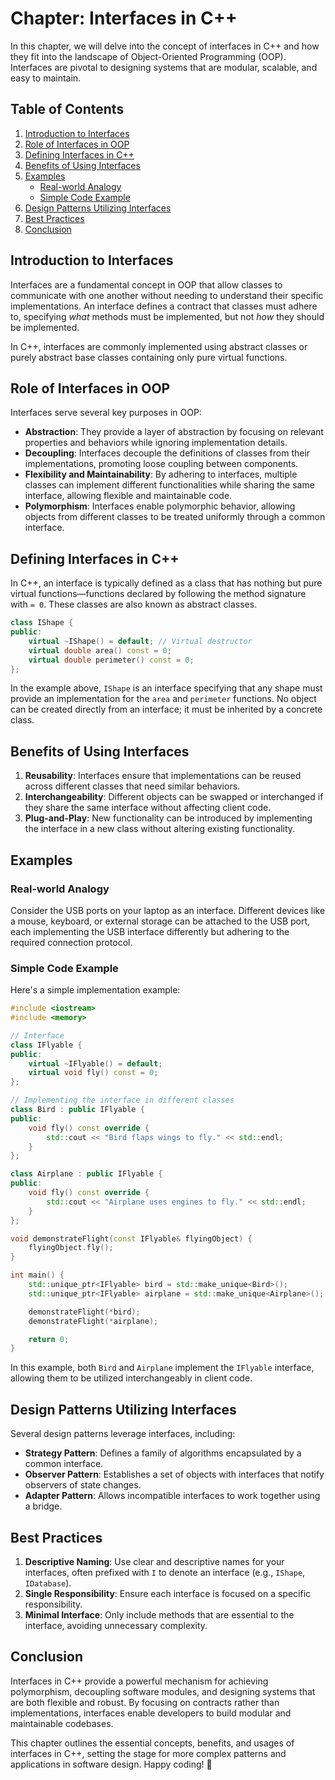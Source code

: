 # Chapter: Interfaces in C++

In this chapter, we will delve into the concept of interfaces in C++ and how they fit into the landscape of Object-Oriented Programming (OOP). Interfaces are pivotal to designing systems that are modular, scalable, and easy to maintain.

## Table of Contents

1. [Introduction to Interfaces](#introduction-to-interfaces)
2. [Role of Interfaces in OOP](#role-of-interfaces-in-oop)
3. [Defining Interfaces in C++](#defining-interfaces-in-c)
4. [Benefits of Using Interfaces](#benefits-of-using-interfaces)
5. [Examples](#examples)
    - [Real-world Analogy](#real-world-analogy)
    - [Simple Code Example](#simple-code-example)
6. [Design Patterns Utilizing Interfaces](#design-patterns-utilizing-interfaces)
7. [Best Practices](#best-practices)
8. [Conclusion](#conclusion)

## Introduction to Interfaces

Interfaces are a fundamental concept in OOP that allow classes to communicate with one another without needing to understand their specific implementations. An interface defines a contract that classes must adhere to, specifying *what* methods must be implemented, but not *how* they should be implemented.

In C++, interfaces are commonly implemented using abstract classes or purely abstract base classes containing only pure virtual functions.

## Role of Interfaces in OOP

Interfaces serve several key purposes in OOP:

- **Abstraction**: They provide a layer of abstraction by focusing on relevant properties and behaviors while ignoring implementation details.
- **Decoupling**: Interfaces decouple the definitions of classes from their implementations, promoting loose coupling between components.
- **Flexibility and Maintainability**: By adhering to interfaces, multiple classes can implement different functionalities while sharing the same interface, allowing flexible and maintainable code.
- **Polymorphism**: Interfaces enable polymorphic behavior, allowing objects from different classes to be treated uniformly through a common interface.

## Defining Interfaces in C++

In C++, an interface is typically defined as a class that has nothing but pure virtual functions—functions declared by following the method signature with `= 0`. These classes are also known as abstract classes.

```cpp
class IShape {
public:
    virtual ~IShape() = default; // Virtual destructor
    virtual double area() const = 0;
    virtual double perimeter() const = 0;
};
```

In the example above, `IShape` is an interface specifying that any shape must provide an implementation for the `area` and `perimeter` functions. No object can be created directly from an interface; it must be inherited by a concrete class.

## Benefits of Using Interfaces

1. **Reusability**: Interfaces ensure that implementations can be reused across different classes that need similar behaviors.
2. **Interchangeability**: Different objects can be swapped or interchanged if they share the same interface without affecting client code.
3. **Plug-and-Play**: New functionality can be introduced by implementing the interface in a new class without altering existing functionality.

## Examples

### Real-world Analogy

Consider the USB ports on your laptop as an interface. Different devices like a mouse, keyboard, or external storage can be attached to the USB port, each implementing the USB interface differently but adhering to the required connection protocol.

### Simple Code Example

Here's a simple implementation example:

```cpp
#include <iostream>
#include <memory>

// Interface
class IFlyable {
public:
    virtual ~IFlyable() = default;
    virtual void fly() const = 0;
};

// Implementing the interface in different classes
class Bird : public IFlyable {
public:
    void fly() const override {
        std::cout << "Bird flaps wings to fly." << std::endl;
    }
};

class Airplane : public IFlyable {
public:
    void fly() const override {
        std::cout << "Airplane uses engines to fly." << std::endl;
    }
};

void demonstrateFlight(const IFlyable& flyingObject) {
    flyingObject.fly();
}

int main() {
    std::unique_ptr<IFlyable> bird = std::make_unique<Bird>();
    std::unique_ptr<IFlyable> airplane = std::make_unique<Airplane>();

    demonstrateFlight(*bird);
    demonstrateFlight(*airplane);

    return 0;
}
```

In this example, both `Bird` and `Airplane` implement the `IFlyable` interface, allowing them to be utilized interchangeably in client code.

## Design Patterns Utilizing Interfaces

Several design patterns leverage interfaces, including:

- **Strategy Pattern**: Defines a family of algorithms encapsulated by a common interface.
- **Observer Pattern**: Establishes a set of objects with interfaces that notify observers of state changes.
- **Adapter Pattern**: Allows incompatible interfaces to work together using a bridge.

## Best Practices

1. **Descriptive Naming**: Use clear and descriptive names for your interfaces, often prefixed with `I` to denote an interface (e.g., `IShape`, `IDatabase`).
2. **Single Responsibility**: Ensure each interface is focused on a specific responsibility.
3. **Minimal Interface**: Only include methods that are essential to the interface, avoiding unnecessary complexity.

## Conclusion

Interfaces in C++ provide a powerful mechanism for achieving polymorphism, decoupling software modules, and designing systems that are both flexible and robust. By focusing on contracts rather than implementations, interfaces enable developers to build modular and maintainable codebases.

This chapter outlines the essential concepts, benefits, and usages of interfaces in C++, setting the stage for more complex patterns and applications in software design. Happy coding! 🚀

